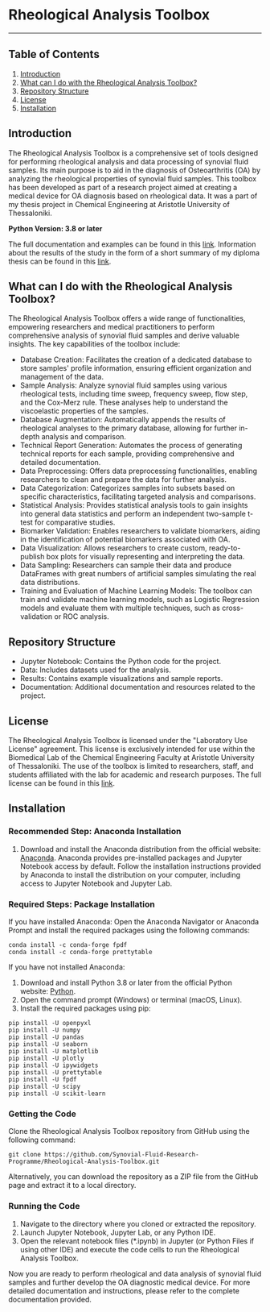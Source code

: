 # Rheological Analysis Toolbox
***
## Table of Contents
1. [Introduction](#introduction)
2. [What can I do with the Rheological Analysis Toolbox?](#what-can-i-do-with-the-rheological-analysis-toolbox?)
3. [Repository Structure](#repository-structure)
4. [License](#license)
5. [Installation](#installation)

## Introduction
The Rheological Analysis Toolbox is a comprehensive set of tools designed for performing rheological analysis and data processing of synovial fluid samples. Its main purpose is to aid in the diagnosis of Osteoarthritis (OA) by analyzing the rheological properties of synovial fluid samples. This toolbox has been developed as part of a research project aimed at creating a medical device for OA diagnosis based on rheological data. It was a part of my thesis project in Chemical Engineering at Aristotle University of Thessaloniki.

**Python Version: 3.8 or later**

The full documentation and examples can be found in this [link](https://github.com/kantonopoulos/Rheological-Analysis-Toolbox/blob/main/Documentation/toolbox_documentation.md). Information about the results of the study in the form of a short summary of my diploma thesis can be found in this [link](https://github.com/kantonopoulos/Rheological-Analysis-Toolbox/blob/main/Documentation/KAntonopoulos_Thesis_Summary.pdf).

## What can I do with the Rheological Analysis Toolbox?
The Rheological Analysis Toolbox offers a wide range of functionalities, empowering researchers and medical practitioners to perform comprehensive analysis of synovial fluid samples and derive valuable insights. The key capabilities of the toolbox include:

* Database Creation: Facilitates the creation of a dedicated database to store samples' profile information, ensuring efficient organization and management of the data.
* Sample Analysis: Analyze synovial fluid samples using various rheological tests, including time sweep, frequency sweep, flow step, and the Cox-Merz rule. These analyses help to understand the viscoelastic properties of the samples.
* Database Augmentation: Automatically appends the results of rheological analyses to the primary database, allowing for further in-depth analysis and comparison.
* Technical Report Generation: Automates the process of generating technical reports for each sample, providing comprehensive and detailed documentation.
* Data Preprocessing: Offers data preprocessing functionalities, enabling researchers to clean and prepare the data for further analysis.
* Data Categorization: Categorizes samples into subsets based on specific characteristics, facilitating targeted analysis and comparisons.
* Statistical Analysis: Provides statistical analysis tools to gain insights into general data statistics and perform an independent two-sample t-test for comparative studies.
* Biomarker Validation: Enables researchers to validate biomarkers, aiding in the identification of potential biomarkers associated with OA.
* Data Visualization: Allows researchers to create custom, ready-to-publish box plots for visually representing and interpreting the data.
* Data Sampling: Researchers can sample their data and produce DataFrames with great numbers of artificial samples simulating the real data distributions.
* Training and Evaluation of Machine Learning Models: The toolbox can train and validate machine learning models, such as Logistic Regression models and evaluate them with multiple techniques, such as cross-validation or ROC analysis.

## Repository Structure
- Jupyter Notebook: Contains the Python code for the project.
- Data: Includes datasets used for the analysis.
- Results: Contains example visualizations and sample reports.
- Documentation: Additional documentation and resources related to the project.

## License
The Rheological Analysis Toolbox is licensed under the "Laboratory Use License" agreement. This license is exclusively intended for use within the Biomedical Lab of the Chemical Engineering Faculty at Aristotle University of Thessaloniki. The use of the toolbox is limited to researchers, staff, and students affiliated with the lab for academic and research purposes. The full license can be found in this [link](https://github.com/Synovial-Fluid-Research-Programme/Rheological-Analysis-Toolbox/blob/main/LICENSE).

## Installation
### Recommended Step: Anaconda Installation
1. Download and install the Anaconda distribution from the official website: [Anaconda](https://www.anaconda.com/). Anaconda provides pre-installed packages and Jupyter Notebook access by default. Follow the installation instructions provided by Anaconda to install the distribution on your computer, including access to Jupyter Notebook and Jupyter Lab.

### Required Steps: Package Installation
If you have installed Anaconda:
Open the Anaconda Navigator or Anaconda Prompt and install the required packages using the following commands:
```
conda install -c conda-forge fpdf
conda install -c conda-forge prettytable
```
If you have not installed Anaconda:
1. Download and install Python 3.8 or later from the official Python website: [Python](https://www.python.org/downloads/).
2. Open the command prompt (Windows) or terminal (macOS, Linux).
3. Install the required packages using pip:
```
pip install -U openpyxl
pip install -U numpy
pip install -U pandas
pip install -U seaborn
pip install -U matplotlib
pip install -U plotly
pip install -U ipywidgets
pip install -U prettytable
pip install -U fpdf
pip install -U scipy
pip install -U scikit-learn
```

### Getting the Code
Clone the Rheological Analysis Toolbox repository from GitHub using the following command:
```
git clone https://github.com/Synovial-Fluid-Research-Programme/Rheological-Analysis-Toolbox.git
```
Alternatively, you can download the repository as a ZIP file from the GitHub page and extract it to a local directory.

### Running the Code
1. Navigate to the directory where you cloned or extracted the repository.
2. Launch Jupyter Notebook, Jupyter Lab, or any Python IDE.
3. Open the relevant notebook files (*.ipynb) in Jupyter (or Python Files if using other IDE) and execute the code cells to run the Rheological Analysis Toolbox.

Now you are ready to perform rheological and data analysis of synovial fluid samples and further develop the OA diagnostic medical device. For more detailed documentation and instructions, please refer to the complete documentation provided.
